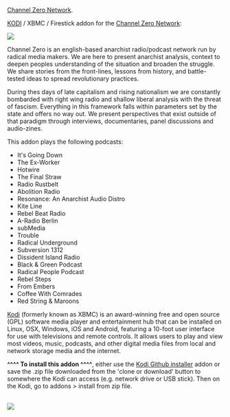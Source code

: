 <a href="https://channelzeronetwork.com/">Channel Zero Network</a>.<br>

<a href="kodi.tv">KODI<a> / XBMC / Firestick addon for the <a href="https://channelzeronetwork.com/">Channel Zero Network</a>:<br>

<img src="https://channelzeronetwork.com/wp-content/themes/channelzero/library/images/logo.jpg"><br>

Channel Zero is an english-based anarchist radio/podcast network run by radical media makers. We are here to present anarchist analysis, context to deepen peoples understanding of the situation and broaden the struggle. We share stories from the front-lines, lessons from history, and battle-tested ideas to spread revolutionary practices.<br>

During thes days of late capitalism and rising nationalism we are constantly bombarded with right wing radio and shallow liberal analysis with the threat of fascism. Everything in this framework falls within parameters set by the state and offers no way out. We present perspectives that exist outside of that paradigm through interviews, documentaries, panel discussions and audio-zines.<br>

This addon plays the following podcasts:<br>

- It's Going Down<br>
- The Ex-Worker<br>
- Hotwire<br>
- The Final Straw<br>
- Radio Rustbelt<br>
- Abolition Radio<br>
- Resonance: An Anarchist Audio Distro<br>
- Kite Line<br>
- Rebel Beat Radio<br>
- A-Radio Berlin<br>
- subMedia<br>
- Trouble<br>
- Radical Underground<br>
- Subversion 1312<br>
- Dissident Island Radio<br>
- Black & Green Podcast<br>
- Radical People Podcast<br>
- Rebel Steps<br>
- From Embers<br>
- Coffee With Comrades<br>
- Red String & Maroons<br>

<a href="www.kodi.tv">Kodi</a> (formerly known as XBMC) is an award-winning free and open source (GPL) software media player and entertainment hub that can be installed on Linux, OSX, Windows, iOS and Android, featuring a 10-foot user interface for use with televisions and remote controls. It allows users to play and view most videos, music, podcasts, and other digital media files from local and network storage media and the internet.<br>

<b>^^^^ To install this addon ^^^^</b>, either use the <a href="https://www.tvaddons.co/github-browser-kodi/">Kodi Github installer</a> addon or save the .zip file downloaded from the 'clone or download' button to somewhere the Kodi can access (e.g. network drive or USB stick). Then on the Kodi, go to addons > install from zip file.<br>

<br><a href="http://www.kodi.tv"><img src="https://kodi.tv/sites/default/files/page/field_image/about--devices.jpg">
